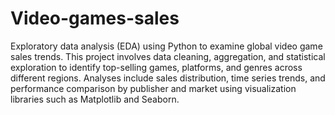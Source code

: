 # Video-games-sales
Exploratory data analysis (EDA) using Python to examine global video game sales trends. This project involves data cleaning, aggregation, and statistical exploration to identify top-selling games, platforms, and genres across different regions. Analyses include sales distribution, time series trends, and performance comparison by publisher and market using visualization libraries such as Matplotlib and Seaborn.
